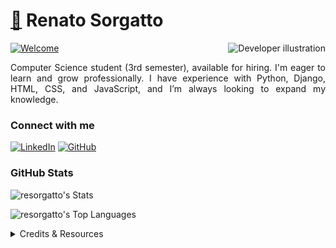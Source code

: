 <h1>
    <a href="https://github.com/resorgatto">🔗</a> 
    <span>Renato Sorgatto</span>
</h1>

<a href="https://git.io/typing-svg">
    <img src="https://readme-typing-svg.herokuapp.com?font=Jetbrains+Mono&size=35&pause=1000&color=4C33FF&random=false&width=500&height=100&lines=Welcome+to+my+profile!%F0%9F%98%81" alt="Welcome" />
</a>

<img align="right" height="310px" style="max-width: 100%; height: auto;" src="971.png" alt="Developer illustration">

<p align="justify">
    Computer Science student (3rd semester), available for hiring. I'm eager to learn and grow professionally. I have experience with Python, Django, HTML, CSS, and JavaScript, and I’m always looking to expand my knowledge.
</p>

<h3 align="left">Connect with me</h3>

[![LinkedIn](https://img.shields.io/badge/-LinkedIn-blue?style=for-the-badge&logo=LinkedIn&logoColor=white)](https://www.linkedin.com/in/renato-sorgatto/)
[![GitHub](https://img.shields.io/badge/-GitHub-black?style=for-the-badge&logo=GitHub&logoColor=white)](https://github.com/resorgatto)

<h3 align="left">GitHub Stats</h3>

![resorgatto's Stats](https://github-readme-stats.vercel.app/api?username=resorgatto&theme=tokyonight&show_icons=true&hide_border=true&count_private=true)

![resorgatto's Top Languages](https://github-readme-stats.vercel.app/api/top-langs/?username=resorgatto&theme=tokyonight&show_icons=true&hide_border=true&layout=compact)
<br>

<details align="left">
  <summary>Credits & Resources</summary> 
 
  - Badges by <a href="https://shields.io/">shields.io</a><br>
  - GitHub Stats by <a href="https://gh-stats-gen.vercel.app/">joshxfi</a><br>
  - Developer vector by <a href="https://www.freepik.com/vectors/developer">storyset - www.freepik.com</a> (edited by author)
 
  <div align="right">Made by <a href="https://github.com/resorgatto">resorgatto</a>.</div>
</details>
